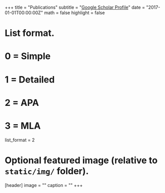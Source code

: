 +++
title = "Publications"
subtitle = "[Google Scholar Profile](https://scholar.google.com/citations?user=w9aKu_0AAAAJ&hl)"
date = "2017-01-01T00:00:00Z"
math = false
highlight = false

# List format.
#   0 = Simple
#   1 = Detailed
#   2 = APA
#   3 = MLA
list_format = 2

# Optional featured image (relative to `static/img/` folder).
[header]
image = ""
caption = ""
+++
